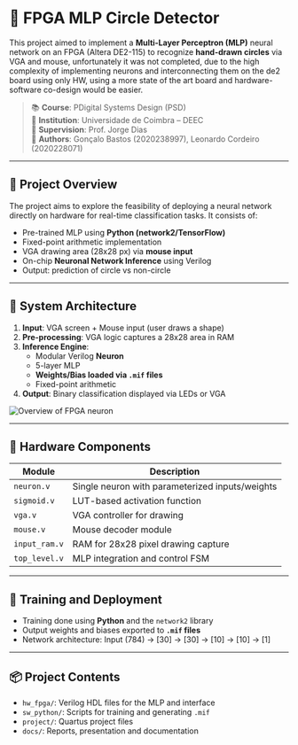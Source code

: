# 🤖 FPGA MLP Circle Detector

This project aimed to implement a **Multi-Layer Perceptron (MLP)** neural network on an FPGA (Altera DE2-115) to recognize **hand-drawn circles** via VGA and mouse, 
unfortunately it was not completed, due to the high complexity of implementing neurons and interconnecting them on the de2 board using only HW, 
using a more state of the art board and hardware-software co-design would be easier.

> 📚 **Course**: PDigital Systems Design (PSD)  
> 🏫 **Institution**: Universidade de Coimbra – DEEC  
> 🧠 **Supervision**: Prof. Jorge Dias  
> 👥 **Authors**: Gonçalo Bastos (2020238997), Leonardo Cordeiro (2020228071)

---

## 🧠 Project Overview

The project aims to explore the feasibility of deploying a neural network directly on hardware for real-time classification tasks. It consists of:

- Pre-trained MLP using **Python (network2/TensorFlow)**
- Fixed-point arithmetic implementation
- VGA drawing area (28x28 px) via **mouse input**
- On-chip **Neuronal Network Inference** using Verilog
- Output: prediction of circle vs non-circle

---

## 📐 System Architecture

1. **Input**: VGA screen + Mouse input (user draws a shape)
2. **Pre-processing**: VGA logic captures a 28x28 area in RAM
3. **Inference Engine**:
   - Modular Verilog **Neuron**
   - 5-layer MLP
   - **Weights/Bias loaded via `.mif` files**
   - Fixed-point arithmetic
4. **Output**: Binary classification displayed via LEDs or VGA

![Overview of FPGA neuron](<img width="376" alt="neuron" src="https://github.com/user-attachments/assets/bcd59f94-ae94-4e09-8ca0-8ea72bf61ea7" />
) <!-- Add an actual overview diagram here -->

---

## 🔧 Hardware Components

| Module              | Description                                     |
|---------------------|-------------------------------------------------|
| `neuron.v`          | Single neuron with parameterized inputs/weights|
| `sigmoid.v`         | LUT-based activation function                  |
| `vga.v`             | VGA controller for drawing                     |
| `mouse.v`           | Mouse decoder module                           |
| `input_ram.v`       | RAM for 28x28 pixel drawing capture            |
| `top_level.v`       | MLP integration and control FSM                |

---

## 🧪 Training and Deployment

- Training done using **Python** and the `network2` library
- Output weights and biases exported to **`.mif` files**
- Network architecture:
    Input (784) → [30] → [30] → [10] → [10] → [1]


---

## 📦 Project Contents

- `hw_fpga/`: Verilog HDL files for the MLP and interface
- `sw_python/`: Scripts for training and generating `.mif`
- `project/`: Quartus project files
- `docs/`: Reports, presentation and documentation


